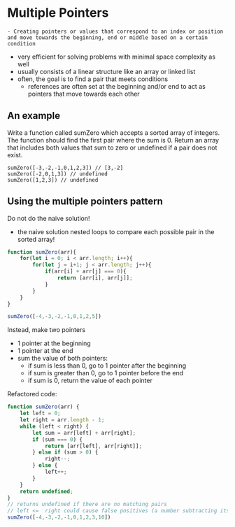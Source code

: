 # Multiple Pointers

    - Creating pointers or values that correspond to an index or position and move towards the beginning, end or middle based on a certain condition

- very efficient for solving problems with minimal space complexity as well
- usually consists of a linear structure like an array or linked list
- often, the goal is to find a pair that meets conditions
    - references are often set at the beginning and/or end to act as pointers that move towards each other

## An example

Write a function called sumZero which accepts a sorted array of integers. The function should find the first pair where the sum is 0. Return an array that includes both values that sum to zero or undefined if a pair does not exist.

```
sumZero([-3,-2,-1,0,1,2,3]) // [3,-2]
sumZero([-2,0,1,3]) // undefined
sumZero([1,2,3]) // undefined
```

## Using the multiple pointers pattern

Do not do the naive solution! 
- the naive solution nested loops to compare each possible pair in the sorted array!

```js
function sumZero(arr){
    for(let i = 0; i < arr.length; i++){
        for(let j = i+1; j < arr.length; j++){
            if(arr[i] + arr[j] === 0){
                return [arr[i], arr[j]];
            }
        }
    }
}

sumZero([-4,-3,-2,-1,0,1,2,5])
```

Instead, make two pointers
- 1 pointer at the beginning
- 1 pointer at the end
- sum the value of both pointers:
    - if sum is less than 0, go to 1 pointer after the beginning
    - if sum is greater than 0, go to 1 pointer before the end
    - if sum is 0, return the value of each pointer

Refactored code:
```js
function sumZero(arr) {
    let left = 0;
    let right = arr.length - 1;
    while (left < right) {
        let sum = arr[left] + arr[right];
        if (sum === 0) {
            return [arr[left], arr[right]];
        } else if (sum > 0) {
            right--;
        } else {
            left++;
        }
    }
    return undefined;
}
// returns undefined if there are no matching pairs
// left <=  right could cause false positives (a number subtracting itself will always = 0)
sumZero([-4,-3,-2,-1,0,1,2,3,10])
```